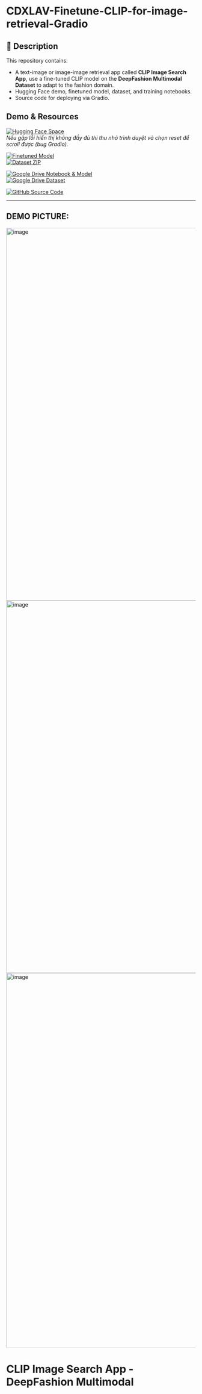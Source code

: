 # CDXLAV-Finetune-CLIP-for-image-retrieval-Gradio

## 📌 Description
This repository contains:
- A text-image or image-image retrieval app called **CLIP Image Search App**, use a fine-tuned CLIP model on the **DeepFashion Multimodal Dataset** to adapt to the fashion domain.
- Hugging Face demo, finetuned model, dataset, and training notebooks.
- Source code for deploying via Gradio.

## Demo & Resources

[![Hugging Face Space](https://img.shields.io/badge/HuggingFace-Space-yellow?logo=huggingface)](https://huggingface.co/spaces/anhquanlam/clip-image-search-app-deepfashion-multimodal)  
_Nếu gặp lỗi hiển thị không đầy đủ thì thu nhỏ trình duyệt và chọn reset để scroll được (bug Gradio)._

[![Finetuned Model](https://img.shields.io/badge/HuggingFace-Finetuned_Model-blue?logo=huggingface)](https://huggingface.co/anhquanlam/clip-finetuned-deepfashion)  
[![Dataset ZIP](https://img.shields.io/badge/HuggingFace-Dataset-green?logo=huggingface)](https://huggingface.co/datasets/anhquanlam/clip-deepfashion-multimodal/resolve/main/DeepFashion.zip)  

[![Google Drive Notebook & Model](https://img.shields.io/badge/GoogleDrive-Notebook_%26_Model-orange?logo=googledrive)](https://drive.google.com/drive/folders/1EzeIEEgiSY1UIt3MlTxFFU7-xjUh1NeN?usp=sharing)  
[![Google Drive Dataset](https://img.shields.io/badge/GoogleDrive-Dataset-red?logo=googledrive)](https://drive.google.com/file/d/1OVE0M_sWtRVPvpDAlWAEhbpCpcXdLajW/view?usp=sharing)  

[![GitHub Source Code](https://img.shields.io/badge/GitHub-Full_Source_Code-black?logo=github)](https://github.com/awun0105/CDXLAV-Finetune-CLIP-for-image-retrieval-Gradio.git)

---

## DEMO PICTURE:

<img width="1919" height="990" alt="image" src="https://github.com/user-attachments/assets/b294222b-1bd7-4b10-bd02-81bee6f878cd" />

<img width="1919" height="989" alt="image" src="https://github.com/user-attachments/assets/39b60ae5-08fb-4797-86f3-23871d39dad7" />

<img width="1917" height="996" alt="image" src="https://github.com/user-attachments/assets/80ebfe3b-0aaf-4a24-919e-e77d90042f36" />

# CLIP Image Search App - DeepFashion Multimodal




